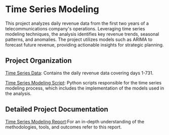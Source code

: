 # Time Series Modeling 

This project analyzes daily revenue data from the first two years of a telecommunications company's operations. Leveraging time series modeling techniques, the analysis identifies key revenue trends, seasonal patterns, and anomalies. The project utilizes models such as ARIMA to forecast future revenue, providing actionable insights for strategic planning. 

## Project Organization 

[Time Series Data](https://github.com/jcooper2368/JCProjectCode/raw/main/time-series-analysis/teleco_time_series.csv): Contains the daily revenue data covering days 1-731. 

[Time Series Modeling Script](time-series-analysis/Time%20Series%20Modeling%20(1).ipynb): Python scripts responsible for the time series modeling process, which includes the implementation of the models used in the analysis. 

## Detailed Project Documentation

[Time Series Modeling Report](https://github.com/jcooper2368/JCProjectCode/raw/main/time-series-analysis/Time%20Series%20Modeling.pdf):For an in-depth understanding of the methodologies, tools, and outcomes refer to this report. 

